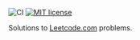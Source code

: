 ![CI](https://github.com/mttcrsp/leetcode/workflows/CI/badge.svg)
[![MIT license](https://img.shields.io/badge/license-MIT-lightgrey.svg)](https://mit-license.org)

Solutions to [Leetcode.com](https://www.leetcode.com) problems.
